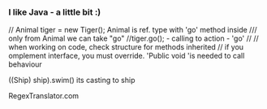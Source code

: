 ### I like Java - a little bit :)

// Animal tiger = new Tiger(); Animal is ref. type with 'go' method inside
/// only from Animal we can take "go"
//tiger.go(); - calling to action - 'go'
//
// when working on code, check structure for methods inherited
// if you omplement interface, you must override. 'Public void 'is needed to call behaviour

((Ship) ship).swim() its casting to ship


RegexTranslator.com